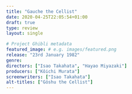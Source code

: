 ```yaml
---
title: "Gauche the Cellist"
date: 2020-04-25T22:05:54+01:00
draft: true
type: review
layout: single

# Project Ghibli metadata
featured_image: # e.g. images/featured.png
release: "23rd January 1982"
genre: 
directors: ["Isao Takahata", "Hayao Miyazaki"]
producers: ["Kôichi Murata"]
screenwriters: ["Isao Takahata"]
alt-titles: ["Gōshu the Cellist"]
---
```


